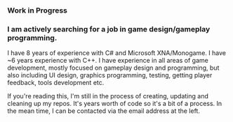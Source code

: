 ### Work in Progress
### I am actively searching for a job in game design/gameplay programming.
I have 8 years of experience with C# and Microsoft XNA/Monogame. I have ~6 years experience with C++. 
I have experience in all areas of game development, mostly focused on gameplay design and programming, but also including UI design, graphics programming, testing, getting player feedback, tools development etc.

If you're reading this, I'm still in the process of creating, updating and cleaning up my repos. It's years worth of code so it's a bit of a process. In the mean time, I can be contacted via the email address at the left.

<!--
**GryffDavid/gryffdavid** is a ✨ _special_ ✨ repository because its `README.md` (this file) appears on your GitHub profile.

Here are some ideas to get you started:

- 🔭 I’m currently working on ...
- 🌱 I’m currently learning ...
- 👯 I’m looking to collaborate on ...
- 🤔 I’m looking for help with ...
- 💬 Ask me about ...
- 📫 How to reach me: ...
- 😄 Pronouns: ...
- ⚡ Fun fact: ...
-->
